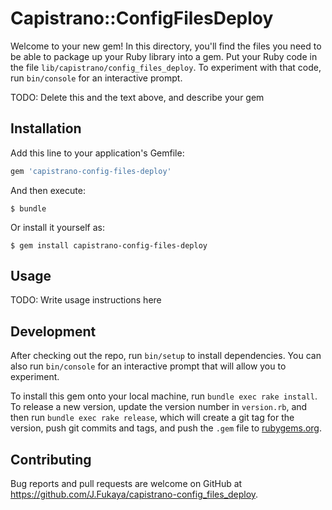 # Capistrano::ConfigFilesDeploy

Welcome to your new gem! In this directory, you'll find the files you need to be able to package up your Ruby library into a gem. Put your Ruby code in the file `lib/capistrano/config_files_deploy`. To experiment with that code, run `bin/console` for an interactive prompt.

TODO: Delete this and the text above, and describe your gem

## Installation

Add this line to your application's Gemfile:

```ruby
gem 'capistrano-config-files-deploy'
```

And then execute:

    $ bundle

Or install it yourself as:

    $ gem install capistrano-config-files-deploy

## Usage

TODO: Write usage instructions here

## Development

After checking out the repo, run `bin/setup` to install dependencies. You can also run `bin/console` for an interactive prompt that will allow you to experiment.

To install this gem onto your local machine, run `bundle exec rake install`. To release a new version, update the version number in `version.rb`, and then run `bundle exec rake release`, which will create a git tag for the version, push git commits and tags, and push the `.gem` file to [rubygems.org](https://rubygems.org).

## Contributing

Bug reports and pull requests are welcome on GitHub at https://github.com/J.Fukaya/capistrano-config_files_deploy.

